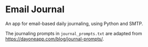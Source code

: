 # Email Journal
An app for email-based daily journaling, using Python and SMTP.

The journaling prompts in `journal_prompts.txt` are adapted from https://dayoneapp.com/blog/journal-prompts/.